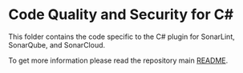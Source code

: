 # Code Quality and Security for C\#

This folder contains the code specific to the C# plugin for SonarLint, SonarQube, and SonarCloud.

To get more information please read the repository main [README](../README.md).
